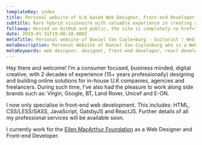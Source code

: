 ```yaml
---
templateKey: index
title: Personal website of U.K based Web Designer, Front-end Developer and Guitarist, Daniel Van Cuylenburg.
subtitle: Rare hybrid visionaire with valuable experience in creating appealing and impactful, performant user experiences
followup: Hosted on GitHub and public, the site is completely <a href="https://dvanc.co/gh">open source</a> so feel free to <a href="https://github.com/danielvanc/danielvanc.com/fork">fork it, submit issues / suggestions</a>. A 'work in progress' personal project , I welcome all constructive feedback. <br />You can find me <a href="https://dvanc.co/tw">Tweeting</a> about Technology and the Web, Life &amp; website related updates, <a href="https://dvanc.co/inst">sharing the odd Photo</a> or two and experimenting with new things on <a href="https://dvanc.co/cp" title="my CodePens">CodePen</a>.
date: 2019-01-31T19:00:10.000Z
metaTitle: Personal website of Daniel Van Cuylenburg - Guitarist | Web Designer | Front-end Developer
metaDescription: Personal Website of Daniel Van Cuylenburg who is a Website Designer and Front-end Developer on the Isle of Wight, UK
metaKeywords: web designer, designer, front-end developer, react developer, gatsbyjs, reactjs, javascript, personal site
---
```

Hey there and welcome! I’m a consumer focused, business minded, digital creative, with 2 decades of experience (15+ years professionally) designing and building online solutions for in-house U.K companies, agencies and freelancers. During such time, I’ve also had the pleasure to work along side brands such as: Virgin, Google, BT, Land Rover, Unicef and E-ON.

I now only specialise in front-end web development. This includes: HTML, CSS/LESS/SASS, JavaScript, GatsbyJS and ReactJS. Further details of all my professional services will be available soon.

I currently work for the <a href="http://www.ellenmacarthurfoundation.org" title="The Ellen MacArthur Foundation">Ellen MacArthur Foundation</a> as a Web Designer and Front-end Developer.